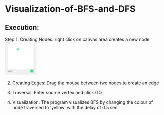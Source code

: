 # Visualization-of-BFS-and-DFS

## Execution:    
Step 1: Creating Nodes: right click on canvas area creates a new node
<img src = "bfs_output/a.JPG" width = "100"/>



2. Creating Edges: Drag the mouse between two nodes to create an edge











3. Traversal:  Enter source vertex and click GO
4. Visualization: The program visualizes BFS by changing the colour of node traversed to ‘yellow’ with the delay of 0.5 sec.






 








